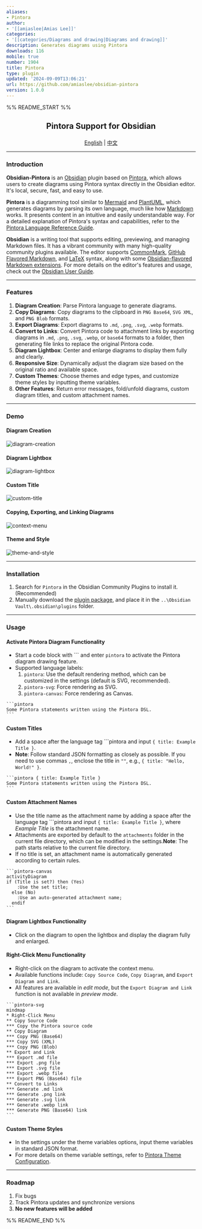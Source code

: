 ```yaml
---
aliases:
- Pintora
author:
- '[[amiaslee|Amias Lee]]'
categories:
- '[[categories/Diagrams and drawing|Diagrams and drawing]]'
description: Generates diagrams using Pintora
downloads: 116
mobile: true
number: 1904
title: Pintora
type: plugin
updated: '2024-09-09T13:06:21'
url: https://github.com/amiaslee/obsidian-pintora
version: 1.0.0
---
```


%% README_START %%

<h2><p align='center'>Pintora Support for Obsidian</p></h2>

<p align='center'>
  <a href="./README.md">English</a>
  <span>|</span>
  <a href="./README_ZH.md">中文</a>
</p>

---

### Introduction

**Obsidian-Pintora** is an [Obsidian](https://obsidian.md/) plugin based on [Pintora](https://github.com/hikerpig/pintora), which allows users to create diagrams using Pintora syntax directly in the Obsidian editor. It's local, secure, fast, and easy to use.

**Pintora** is a diagramming tool similar to [Mermaid](https://github.com/mermaid-js/mermaid) and [PlantUML](https://github.com/plantuml/plantuml), which generates diagrams by parsing its own language, much like how [Markdown](https://spec.commonmark.org/0.31.2/) works. It presents content in an intuitive and easily understandable way. For a detailed explanation of Pintora's syntax and capabilities, refer to the [Pintora Language Reference Guide](https://pintorajs.vercel.app/docs/intro/).

**Obsidian** is a writing tool that supports editing, previewing, and managing Markdown files. It has a vibrant community with many high-quality community plugins available. The editor supports [CommonMark](https://commonmark.org/), [GitHub Flavored Markdown](https://github.github.com/gfm/), and [LaTeX](https://www.latex-project.org/) syntax, along with some [Obsidian-flavored Markdown extensions](https://help.obsidian.md/Editing+and+formatting/Obsidian+Flavored+Markdown). For more details on the editor's features and usage, check out the [Obsidian User Guide](https://help.obsidian.md/Home).

---

### Features

1. **Diagram Creation**: Parse Pintora language to generate diagrams.
2. **Copy Diagrams**: Copy diagrams to the clipboard in `PNG Base64`, `SVG XML`, and `PNG Blob` formats.
3. **Export Diagrams**: Export diagrams to `.md`, `.png`, `.svg`, `.webp` formats.
4. **Convert to Links**: Convert Pintora code to attachment links by exporting diagrams in `.md`, `.png`, `.svg`, `.webp`, or `base64` formats to a folder, then generating file links to replace the original Pintora code.
5. **Diagram Lightbox**: Center and enlarge diagrams to display them fully and clearly.
6. **Responsive Size**: Dynamically adjust the diagram size based on the original ratio and available space.
7. **Custom Themes**: Choose themes and edge types, and customize theme styles by inputting theme variables.
8. **Other Features**: Return error messages, fold/unfold diagrams, custom diagram titles, and custom attachment names.

---

### Demo

#### Diagram Creation
![diagram-creation](https://raw.githubusercontent.com/amiaslee/obsidian-pintora/HEAD/img/diagram-creation.gif)

#### Diagram Lightbox
![diagram-lightbox](https://raw.githubusercontent.com/amiaslee/obsidian-pintora/HEAD/img/diagram-lightbox.gif)

#### Custom Title
![custom-title](https://raw.githubusercontent.com/amiaslee/obsidian-pintora/HEAD/img/custom-title.gif)

#### Copying, Exporting, and Linking Diagrams
![context-menu](https://raw.githubusercontent.com/amiaslee/obsidian-pintora/HEAD/img/context-menu.gif)

#### Theme and Style
![theme-and-style](https://raw.githubusercontent.com/amiaslee/obsidian-pintora/HEAD/img/theme-and-style.gif)

---

### Installation

1. Search for `Pintora` in the Obsidian Community Plugins to install it. (Recommended)
2. Manually download the [plugin package](https://github.com/amiaslee/obsidian-pintora/releases/tag/1.0.0), and place it in the `..\Obsidian Vault\.obsidian\plugins` folder.

---

### Usage

#### Activate Pintora Diagram Functionality

- Start a code block with \`\`\` and enter `pintora` to activate the Pintora diagram drawing feature.
- Supported language labels:
  1. `pintora`: Use the default rendering method, which can be customized in the settings (default is SVG, recommended).
  2. `pintora-svg`: Force rendering as SVG.
  3. `pintora-canvas`: Force rendering as Canvas.

~~~
```pintora
Some Pintora statements written using the Pintora DSL.
```
~~~
#### Custom Titles

- Add a space after the language tag \`\`\`pintora and input `{ title: Example Title }`.
- **Note**: Follow standard JSON formatting as closely as possible. If you need to use commas `,`, enclose the title in `""`, e.g., `{ title: "Hello, World!" }`.

~~~
```pintora { title: Example Title }
Some Pintora statements written using the Pintora DSL.
```
~~~
#### Custom Attachment Names

- Use the title name as the attachment name by adding a space after the language tag \`\`\`pintora and input `{ title: Example Title }`, where *Example Title* is the attachment name.
- Attachments are exported by default to the `attachments` folder in the current file directory, which can be modified in the settings.**Note**: The path starts relative to the current file directory.
- If no title is set, an attachment name is automatically generated according to certain rules.

~~~
```pintora-canvas
activityDiagram
if (Title is set?) then (Yes)
    :Use the set title;
  else (No)
    :Use an auto-generated attachment name;
  endif
```
~~~
#### Diagram Lightbox Functionality

- Click on the diagram to open the lightbox and display the diagram fully and enlarged.

#### Right-Click Menu Functionality

- Right-click on the diagram to activate the context menu.
- Available functions include: `Copy Source Code`, `Copy Diagram`, and `Export Diagram and Link`.
- All features are available in *edit mode*, but the `Export Diagram and Link` function is not available in *preview mode*.

~~~
```pintora-svg
mindmap
* Right-Click Menu
** Copy Source Code
*** Copy the Pintora source code
** Copy Diagram
*** Copy PNG (Base64)
*** Copy SVG (XML)
*** Copy PNG (Blob)
** Export and Link
*** Export .md file
*** Export .png file
*** Export .svg file
*** Export .webp file
*** Export PNG (Base64) file
** Convert to Links
*** Generate .md link
*** Generate .png link
*** Generate .svg link
*** Generate .webp link
*** Generate PNG (Base64) link
```
~~~
#### Custom Theme Styles

- In the settings under the theme variables options, input theme variables in standard JSON format.
- For more details on theme variable settings, refer to [Pintora Theme Configuration](https://pintorajs.vercel.app/docs/configuration/theme/).

---

### Roadmap

1. Fix bugs
2. Track Pintora updates and synchronize versions
3. **No new features will be added**


%% README_END %%